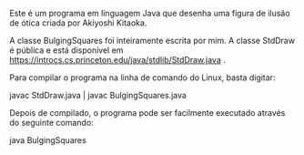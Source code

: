   Este é um programa em linguagem Java que desenha uma figura de ilusão de ótica criada por Akiyoshi Kitaoka.

  A classe BulgingSquares foi inteiramente escrita por mim. A classe StdDraw é pública e está disponível em
https://introcs.cs.princeton.edu/java/stdlib/StdDraw.java .

  Para compilar o programa na linha de comando do Linux, basta digitar:

  javac StdDraw.java |
  javac BulgingSquares.java


  Depois de compilado, o programa pode ser facilmente executado através do seguinte comando:

  java BulgingSquares
